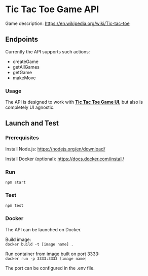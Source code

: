 # Tic Tac Toe Game API

Game description: https://en.wikipedia.org/wiki/Tic-tac-toe

## Endpoints

Currently the API supports such actions:
* createGame
* getAllGames
* getGame
* makeMove

### Usage

The API is designed to work with [**Tic Tac Toe Game UI**](https://github.com/fizis/tic-tac-toe-ui), but also is completely UI agnostic.

## Launch and Test

### Prerequisites

Install Node.js:
https://nodejs.org/en/download/

Install Docker (optional):
https://docs.docker.com/install/

### Run

`npm start`

### Test

`npm test`

### Docker

The API can be launched on Docker.

Build image:  
`docker build -t [image name] .`

Run container from image built on port 3333:  
`docker run -p 3333:3333 [image name]`

The port can be configured in the .env file.
